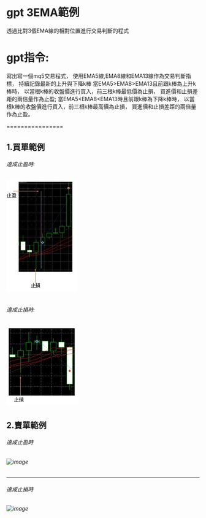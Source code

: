 gpt 3EMA範例
==================

透過比對3個EMA線的相對位置進行交易判斷的程式

gpt指令:
================
寫出寫一個mq5交易程式，
使用EMA5線,EMA8線和EMA13線作為交易判斷指標，
持續記錄最新的上升與下降k棒
當EMA5>EMA8>EMA13且前跟k棒為上升k棒時，
以當根k棒的收盤價進行買入，前三根k棒最低價為止損，
買進價和止損差距的兩倍量作為止盈;
當EMA5<EMA8<EMA13時且前跟k棒為下降k棒時，
以當根k棒的收盤價進行買入，前三根k棒最高價為止損，
買進價和止損差距的兩倍量作為止盈。

================

## 1.買單範例 ##
  ###### 達成止盈時: ######
  ###### ![image](https://github.com/worldstar/MT5-MultiTimeFrame-MA-TDI-Dashboard/blob/main/gpt%20trade%201/%E8%B2%B7%E5%96%AE%E6%AD%A2%E7%9B%88.jpg) ######
  ###### 達成止損時: ######
  ###### ![image](https://github.com/worldstar/MT5-MultiTimeFrame-MA-TDI-Dashboard/blob/main/gpt%20trade%201/%E8%B2%B7%E5%96%AE%E6%AD%A2%E6%90%8D.jpg) ######
## 2.賣單範例 ##
  ###### 達成止盈時 ######
  ###### ![image]([ttps://github.com/worldstar/MT5-MultiTimeFrame-MA-TDI-Dashboard/blob/main/multiple-timefram/%E7%AF%84%E4%BE%8B%E5%9C%96%E7%89%872.jpg](https://github.com/worldstar/MT5-MultiTimeFrame-MA-TDI-Dashboard/blob/main/gpt%20trade%201/%E8%B3%A3%E5%96%AE%E6%AD%A2%E7%9B%88.jpg)) ######
  -----------------------------------------------
  ###### 達成止損時 #######
  ###### ![image]([https://github.com/worldstar/MT5-MultiTimeFrame-MA-TDI-Dashboard/blob/main/multiple-timefram/%E5%9C%96%E7%89%871.png](https://github.com/worldstar/MT5-MultiTimeFrame-MA-TDI-Dashboard/blob/main/gpt%20trade%201/%E8%B3%A3%E5%96%AE%E6%AD%A2%E6%90%8D.jpg)) #######
